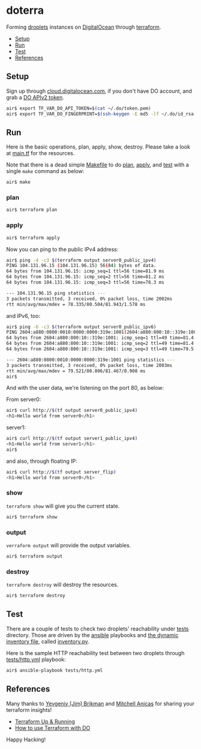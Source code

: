# doterra

Forming [droplets](https://www.digitalocean.com/products/compute/)
instances on [DigitalOcean](https://digitalocean.com)
through [terraform](https://terraform.io).

- [Setup](#setup)
- [Run](#run)
- [Test](#test)
- [References](#references)

## Setup

Sign up through [cloud.digitalocean.com](https://cloud.digitalocean.com/registrations/new), if you don't have DO account, and grab a [DO APIv2 token](https://www.digitalocean.com/community/tutorials/how-to-use-the-digitalocean-api-v2).

```sh
air$ export TF_VAR_DO_API_TOKEN=$(cat ~/.do/token.pem)
air$ export TF_VAR_DO_FINGERPRINT=$(ssh-keygen -E md5 -lf ~/.do/id_rsa.pub|awk '{print $2}'|sed 's/MD5://')
```

## Run

Here is the basic operations, plan, apply, show, destroy.
Please take a look at [main.tf](main.tf) for the resources.

Note that there is a dead simple [Makefile](Makefile) to do
[plan](#plan), [apply](#apply), and [test](#test) with a
single `make` command as below:

```sh
air$ make
```

### plan

```sh
air$ terraform plan
```

### apply

```sh
air$ terraform apply
```

Now you can ping to the public IPv4 address:

```sh
air$ ping -4 -c3 $(terraform output server0_public_ipv4)
PING 104.131.96.15 (104.131.96.15) 56(84) bytes of data.
64 bytes from 104.131.96.15: icmp_seq=1 ttl=56 time=81.9 ms
64 bytes from 104.131.96.15: icmp_seq=2 ttl=56 time=81.2 ms
64 bytes from 104.131.96.15: icmp_seq=3 ttl=56 time=78.3 ms

--- 104.131.96.15 ping statistics ---
3 packets transmitted, 3 received, 0% packet loss, time 2002ms
rtt min/avg/max/mdev = 78.335/80.504/81.943/1.578 ms
```
and IPv6, too:

```sh
air$ ping -6 -c3 $(terraform output server0_public_ipv6)
PING 2604:a880:0800:0010:0000:0000:319e:1001(2604:a880:800:10::319e:1001) 56 data bytes
64 bytes from 2604:a880:800:10::319e:1001: icmp_seq=1 ttl=49 time=81.4 ms
64 bytes from 2604:a880:800:10::319e:1001: icmp_seq=2 ttl=49 time=81.4 ms
64 bytes from 2604:a880:800:10::319e:1001: icmp_seq=3 ttl=49 time=79.5 ms

--- 2604:a880:0800:0010:0000:0000:319e:1001 ping statistics ---
3 packets transmitted, 3 received, 0% packet loss, time 2003ms
rtt min/avg/max/mdev = 79.521/80.806/81.467/0.908 ms
air$
```

And with the user data, we're listening on the port 80, as below:

From server0:

```sh
air$ curl http://$(tf output server0_public_ipv4)
<h1>Hello world from server0</h1>
```

server1:

```sh
air$ curl http://$(tf output server1_public_ipv4)
<h1>Hello world from server1</h1>
air$
```

and also, through floating IP:

```sh
air$ curl http://$(tf output server_flip)
<h1>Hello world from server0</h1>
```

### show

`terraform show` will give you the current state.

```sh
air$ terraform show
```

### output

`verraform output` will provide the output variables.

```sh
air$ terraform output
```

### destroy

`terraform destroy` will destroy the resources.

```sh
air$ terraform destroy
```

## Test

There are a couple of tests to check two droplets' reachability under
[tests](tests) directory.  Those are driven by the
[ansible](http://ansible.com) playbooks and
[the dynamic inventory file](http://docs.ansible.com/ansible/intro_dynamic_inventory.html),
called [inventory.py](inventory.py).

Here is the sample HTTP reachability test between two droplets through
[tests/http.yml](tests/http.yml) playbook:

```sh
air$ ansible-playbook tests/http.yml
```

## References

Many thanks to [Yevgeniy (Jim) Brikman](http://www.ybrikman.com/) and
[Mitchell Anicas](https://twitter.com/thisismitch) for
sharing your terraform insights!

- [Terraform Up & Running](http://shop.oreilly.com/product/0636920061939.do)
- [How to use Terraform with DO](https://www.digitalocean.com/community/tutorials/how-to-use-terraform-with-digitalocean)

Happy Hacking!

